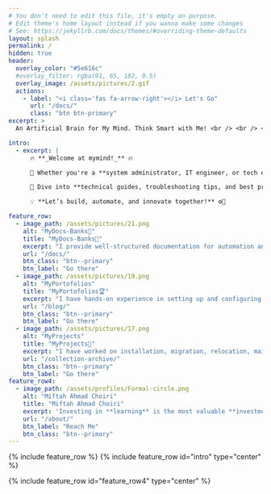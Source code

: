 ```yaml
---
# You don't need to edit this file, it's empty on purpose.
# Edit theme's home layout instead if you wanna make some changes
# See: https://jekyllrb.com/docs/themes/#overriding-theme-defaults
layout: splash
permalink: /
hidden: true
header:
  overlay_color: "#5e616c"
  #overlay_filter: rgba(91, 65, 182, 0.5)
  overlay_image: /assets/pictures/2.gif
  actions:
    - label: "<i class='fas fa-arrow-right'></i> Let's Go"
      url: "/docs/"
      class: "btn btn-primary" 
excerpt: >
  An Artificial Brain for My Mind. Think Smart with Me! <br /> <br /> <br /> <br />

intro:
  - excerpt: |
      🔥 **_Welcome at mymind!_** 🔥  

      🔧 Whether you're a **system administrator, IT engineer, or tech enthusiast**, this site is your go-to hub for **automation, virtualization, cloud computing, and hardware break-fix solutions**.  

      📖 Dive into **technical guides, troubleshooting tips, and best practices**—all based on **_hands-on experience_** from project installations, migrations, and system optimizations.  

      💡 **Let’s build, automate, and innovate together!** ⚙️🚀  

feature_row:
  - image_path: /assets/pictures/21.png
    alt: "MyDocs-Banks📄"
    title: "MyDocs-Banks📄"
    excerpt: "I provide well-structured documentation for automation and system configurations across enterprise environments. My documentation covers Red Hat, AIX, AS/400, Cisco MDS, Brocade switches, HMC, Storwize, and IBM DS8000, ensuring efficient troubleshooting, setup, and management of IT infrastructure."
    url: "/docs/"
    btn_class: "btn--primary"
    btn_label: "Go there"
  - image_path: /assets/pictures/19.png
    alt: "MyPortofolios"
    title: "MyPortofolios🏆"
    excerpt: "I have hands-on experience in setting up and configuring Ansible, RHV, OpenShift, AS/400, AIX, VIOS, Spectrum Control, IBM DS8000, and Storwize storage. My work involves optimizing enterprise infrastructure, automating deployments, and ensuring system reliability through efficient configurations."
    url: "/blog/"
    btn_class: "btn--primary"
    btn_label: "Go there"
  - image_path: /assets/pictures/17.png
    alt: "MyProjects"
    title: "MyProjects💼"
    excerpt: "I have worked on installation, migration, relocation, maintenance, optimization, integration, problem breakfix, and decommissioning for enterprise servers, including IBM Power, IBM Storage, and other OEM products. My expertise ensures seamless infrastructure deployment, system reliability, and performance optimization."
    url: "/collection-archive/"
    btn_class: "btn--primary"
    btn_label: "Go there"      
feature_row4:
  - image_path: /assets/profiles/Formal-circle.png
    alt: "Miftah Ahmad Choiri"
    title: "Miftah Ahmad Choiri"
    excerpt: 'Investing in **learning** is the most valuable **investment**—its returns last a lifetime and create endless **opportunities**.🚀'
    url: "/about/"
    btn_label: "Reach Me"
    btn_class: "btn--primary"
---
```

<meta name="algolia-site-verification"  content="5AE1D17DC6131FB3" />
{% include feature_row %}
{% include feature_row id="intro" type="center" %}

{% include feature_row id="feature_row4" type="center" %}